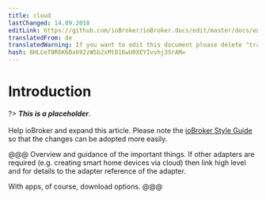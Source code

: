 ```yaml
---
title: cloud
lastChanged: 14.09.2018
editLink: https://github.com/ioBroker/ioBroker.docs/edit/master/docs/en/cloud/README.md
translatedFrom: de
translatedWarning: If you want to edit this document please delete "translatedFrom" field, elsewise this document will be translated automatically again
hash: 8HLCeT0R6K6Bx692zWSb2xMt816wU0XEYIvvhj3SrAM=
---
```

# Introduction
?> ***This is a placeholder***.<br><br> Help ioBroker and expand this article. Please note the [ioBroker Style Guide](community/styleguidedoc) so that the changes can be adopted more easily.

@@@ Overview and guidance of the important things. If other adapters are required (e.g. creating smart home devices via cloud) then link high level and for details to the adapter reference of the adapter.

With apps, of course, download options.
@@@